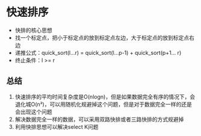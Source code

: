 # 快速排序

- 快排的核心思想
- 找一个标定点，把小于标定点的放到标定点左边，大于标定点的放到标定点右边
- 递推公式：quick_sort(l…r) = quick_sort(l…p-1) + quick_sort(p+1… r)
- 终止条件：l >= r

## 总结
1. 快速排序的平均时间复杂度是O(nlogn)，但是如果数据完全有序的情况下，会退化城O(n²)，可以用随机化规避掉这个问题，但是对于数据完全一样的还是会出现这个问题
2. 解决数据完全一样的数据，可以采用双路快排或者三路快排的方式规避掉
3. 利用快排思想可以解决select K问题